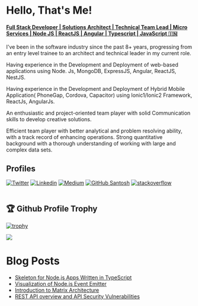 # Hello, That's Me!

#### [Full Stack Developer | Solutions Architect | Technical Team Lead | Micro Services | Node JS | ReactJS | Angular | Typescript | JavaScript 🇮🇳](http://santoshshinde.com/)

I've been in the software industry since the past 8+ years, progressing from an entry level trainee to an architect and technical leader in my current role. <br/>

Having experience in the Development and Deployment of web-based applications using Node. Js, MongoDB, ExpressJS, Angular, ReactJS, NestJS. <br/>

Having experience in the Development and Deployment of Hybrid Mobile Application( PhoneGap, Cordova, Capacitor) using Ionic1/Ionic2 Framework, ReactJs, AngularJs. <br/>

An enthusiastic and project-oriented team player with solid Communication skills to develop creative solutions. <br/>

Efficient team player with better analytical and problem resolving ability, with a track record of enhancing operations. Strong quantitative background with a thorough understanding of working with large and complex data sets. <br/>

## Profiles

[![Twitter](https://img.shields.io/badge/-Twitter-222222?style=flat-square&logo=twitter&logoColor=white&link=https://twitter.com/shindesan2012/)](https://twitter.com/shindesan2012/)
[![Linkedin](https://img.shields.io/badge/-LinkedIn-222222?style=flat-square&logo=Linkedin&logoColor=white&link=https://www.linkedin.com/in/santosh-shinde-54454635/)](https://www.linkedin.com/in/santosh-shinde-54454635/)
[![Medium](https://img.shields.io/badge/-Medium-222222?style=flat-square&logo=medium&logoColor=white&link=https://blog.santoshshinde.com/)](https://blog.santoshshinde.com/)
[![GitHub Santosh](https://img.shields.io/github/followers/santoshshinde2012?label=follow&style=social)](https://github.com/santoshshinde2012)
[![stackoverflow](https://stackoverflow.com/users/flair/4319438.png)](https://stackoverflow.com/users/4319438/santosh-shinde)
<br/>
<br/>
## 🏆 Github Profile Trophy

[![trophy](https://github-profile-trophy.vercel.app/?username=santoshshinde2012&theme=monokai&margin-w=15&margin-h=15&&no-frame=true&row=1)](https://github.com/ryo-ma/github-profile-trophy)

<img src="https://github-readme-stats.vercel.app/api/top-langs/?username=santoshshinde2012&layout=compact&hide=html" />

<br/>

# Blog Posts

<!-- BLOG-POST-LIST:START -->
- [Skeleton for Node.js Apps Written in TypeScript](https://javascript.plainenglish.io/skeleton-for-node-js-apps-written-in-typescript-444fa1695b30?source=rss-f5cfa346da5------2)
- [Visualization of Node.js Event Emitter](https://javascript.plainenglish.io/visualization-of-node-js-event-emitter-4f7c9fe3a477?source=rss-f5cfa346da5------2)
- [Introduction to Matrix Architecture](https://santosh-shinde.medium.com/introduction-to-matrix-architecture-94943750b308?source=rss-f5cfa346da5------2)
- [REST API overview and API Security Vulnerabilities](https://javascript.plainenglish.io/rest-api-overview-api-security-vulnerabilities-a677cda0be9d?source=rss-f5cfa346da5------2)
<!-- BLOG-POST-LIST:END -->
